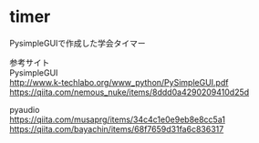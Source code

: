 # timer
PysimpleGUIで作成した学会タイマー

参考サイト  
PysimpleGUI  
http://www.k-techlabo.org/www_python/PySimpleGUI.pdf  
https://qiita.com/nemous_nuke/items/8ddd0a4290209410d25d

pyaudio  
https://qiita.com/musaprg/items/34c4c1e0e9eb8e8cc5a1  
https://qiita.com/bayachin/items/68f7659d31fa6c836317
